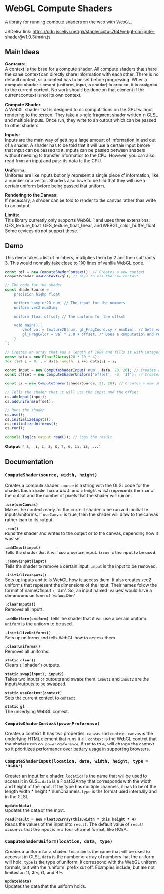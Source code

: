 # WebGL Compute Shaders
A library for running compute shaders on the web with WebGL.

JSDelivr link:
https://cdn.jsdelivr.net/gh/staplecactus764/webgl-compute-shader@v1.0.3/main.js

## Main Ideas
**Contexts:**  
A context is the base for a compute shader. All compute shaders that share the same context can directly share information with each other. There is no default context, so a context has to be set before progressing. When a compute shader element (uniform, input, a shader) is created, it is assigned to the current context. No work should be done on that element if the current context is not its own context.

**Compute Shader:**  
A WebGL shader that is designed to do computations on the GPU without rendering to the screen. They take a single fragment shader written in GLSL and multiple inputs. Once run, they write to an output which can be passed to other shaders.

**Inputs:**  
Inputs are the main way of getting a large amount of information in and out of a shader. A shader has to be told that it will use a certain input before that input can be passed to it. Inputs can be passed between shaders without needing to transfer information to the CPU. However, you can also read from an input and pass its data to the CPU.

**Uniforms:**  
Uniforms are like inputs but only represent a single piece of information, like a number or a vector. Shaders also have to be told that they will use a certain uniform before being passed that uniform.

**Rendering to the Canvas:**  
If necessary, a shader can be told to render to the canvas rather than write to an output.

**Limits:**  
This library currently only supports WebGL 1 and uses three extensions: OES_texture_float, OES_texture_float_linear, and WEBGL_color_buffer_float. Some devices do not support these.

## Demo
This demo takes a list of numbers, multiplies them by 2 and then subtracts 3. This would normally take close to 100 lines of vanilla WebGL code. 
```javascript
const cgl = new ComputeShaderContext(); // Creates a new context
ComputeShader.useContext(cgl); // Says to use the new context

// The code for the shader
const shaderSource = `
    precision highp float;

    uniform sampler2D num; // The input for the numbers
    uniform vec2 numDim;

    uniform float offset; // The uniform for the offset

    void main() {
        vec4 val = texture2D(num, gl_FragCoord.xy / numDim); // Gets values from the input
        gl_FragColor = val * 2.0 + offset; // Does a computation and returns the new value
    }
`;

// Creates an array that has a length of 1600 and fills it with integers
const data = new Float32Array(20 * 20 * 4);
for (let i = 0; i < data.length; i ++) data[i] = i;

const input = new ComputeShaderInput('num', data, 20, 20); // Creates an input
const offset = new ComputeShaderUniform('offset', -3, '1f'); // Creates an output that is -3 as a float

const cs = new ComputeShader(shaderSource, 20, 20); // Creates a new shader

// Tells the shader that it will use the input and the offset
cs.addInput(input);
cs.addUniform(offset);

// Runs the shader
cs.use();
cs.initializeInputs();
cs.initializeUniforms();
cs.run();

console.log(cs.output.read()); // Logs the result
```

**Output:** `[-3, -1, 1, 3, 5, 7, 9, 11, 13, ...]`

## Documentation
### `ComputeShader(source, width, height)`
Creates a compute shader. `source` is a string with the GLSL code for the shader. Each shader has a width and a height which represents the size of the output and the number of pixels that the shader will run on.

**`.use(useCanvas)`**  
Makes the context ready for the current shader to be run and innitialize inputs/uniforms. If `useCanvas` is true, then the shader will draw to the canvas rather than to its output.

**`.run()`**  
Runs the shader and writes to the output or to the canvas, depending how it was set.

**`.addInput(input)`**  
Tells the shader that it will use a certain input. `input` is the input to be used.

**`.removeInput(input)`**  
Tells the shader to remove a certain input. `input` is the input to be removed.

**`.initializeInputs()`**  
Sets up inputs and tells WebGL how to access them. It also creates vec2 uniforms that represent the dimensions of the input. Their names follow the format of nameOfInput + 'dim'. So, an input named 'values' would have a dimensions uniform of 'valuesDim'

**`.clearInputs()`**  
Removes all inputs.

**`.addUniform(uniform)`**
Tells the shader that it will use a certain uniform. `uniform` is the uniform to be used.

**`.initializeUniforms()`**  
Sets up uniforms and tells WebGL how to access them.

**`.clearUniforms()`**  
Removes all uniforms.

**`static clear()`**  
Clears all shader's outputs.

**`static swap(input1, input2)`**  
Takes two inputs or outputs and swaps them. `input1` and `input2` are the inputs/outputs to be swapped.

**`static useContext(context)`**  
Sets the current context to `context`.

**`static gl`**  
The underlying WebGL context.

### `ComputeShaderContext(powerPreference)`
Creates a context. It has two properties: `canvas` and `context`. `canvas` is the underlying HTML element that runs it all. `context` is the WebGL context that the shaders run on. `powerPreference`, if set to true, will change the context so it prioritizes performance over battery usage in supporting browsers.

### `ComputeShaderInput(location, data, width, height, type = 'RGBA')`
Creates an input for a shader. `location` is the name that will be used to access it in GLSL. `data` is a Float32Array that corresponds with the width and height of the input. If the type has multiple channels, it has to be of the length width * height * numChannels. `type` is the format used internally and in the GLSL.

**`update(data)`**  
Updates the data of the input.

**`read(result = new Float32Array(this.width * this.height * 4)`**  
Reads the values of the input into `result`. The default value of `result` assumes that the input is in a four channel format, like RGBA.

### `ComputeShaderUniform(location, data, type)`
Creates a uniform for a shader. `location` is the name that will be used to access it in GLSL. `data` is the number or array of numbers that the uniform will hold. `type` is the type of uniform. It correspond with the WebGL uniform formals, but with the 'uniform' prefix cut off. Examples include, but are not limited to: 1f, 2fv, 3f, and 4fv.

**`update(data)`**  
Updates the data that the uniform holds.
